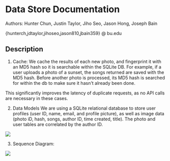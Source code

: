 # Data Store Documentation

Authors: Hunter Chun, Justin Taylor, Jiho Seo, Jason Hong, Joseph Bain

{hunterch,jdtaylor,jihoseo,jason810,jbain359} @ bu.edu

## Description
1. Cache: We cache the results of each new photo, and fingerprint it with an MD5 hash so it is searchable within the SQLite DB. For example, if a user uploads a photo of a sunset, the songs returned are saved with the MD5 hash. Before another photo is processed, its MD5 hash is searched for within the db to make sure it hasn't already been done.

This significantly improves the latency of duplicate requests, as no API calls are necessary in these cases.

2. Data Models
We are using a SQLite relational database to store user profiles (user ID, name, email, and profile picture), as well as image data (photo iD, hash, songs, author ID, time created, title). The photo and user tables are correlated by the author ID.

![](https://github.com/jihoseo852/CS411-Team3/blob/master/docs/notes/erd.png)

3. Sequence Diagram: 

![](https://github.com/jihoseo852/CS411-Team3/blob/master/docs/notes/seqdiagram.png)
